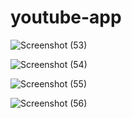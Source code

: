 # youtube-app

![Screenshot (53)](https://user-images.githubusercontent.com/72148597/106312334-7999d400-628c-11eb-9702-c0e6f5f8b077.png)


![Screenshot (54)](https://user-images.githubusercontent.com/72148597/106312194-4eaf8000-628c-11eb-904f-d3b7a087c51f.png)

![Screenshot (55)](https://user-images.githubusercontent.com/72148597/106312042-14de7980-628c-11eb-8817-a199bfbbfaa5.png)

![Screenshot (56)](https://user-images.githubusercontent.com/72148597/106312049-16a83d00-628c-11eb-82dd-42bf52302a96.png)
